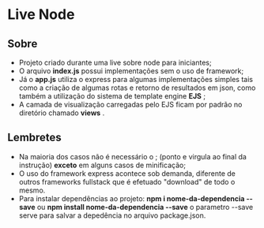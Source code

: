 # Live Node 

## Sobre
- Projeto criado durante uma live sobre node para iniciantes;
- O arquivo **index.js** possui implementações sem o uso de framework;
- Já o **app.js** utiliza o express para algumas implementações simples tais como a criação de
algumas rotas e retorno de resultados em json, como também a utilização do sistema de template engine **EJS** ;
- A camada de visualização carregadas pelo EJS ficam por padrão no diretório chamado **views** .

## Lembretes

- Na maioria dos casos não é necessário o ; (ponto e virgula ao final da instrução) **exceto** em alguns casos de minificação;
- O uso do framework express acontece sob demanda, diferente de outros frameworks fullstack que é efetuado "download" de todo o mesmo.
- Para instalar dependências ao projeto: **npm i nome-da-dependencia --save** ou **npm install nome-da-dependencia --save**  o parametro --save serve para salvar a depedência no arquivo package.json.
